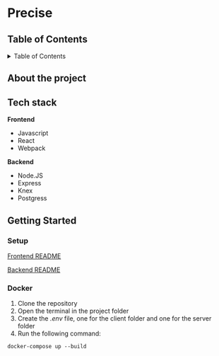 # Precise

## Table of Contents

<details>
  <summary>Table of Contents</summary>
  <ol>
    <li>
        <a href="#about-the-project">About The Project</a>
    </li>
    <li>
      <a href="#tech-stack">Tech stack</a>
    </li>
    <li>
      <a href="#getting-started">Getting Started</a>
      <ul>
        <li><a href="#setup">Setup</a></li>
        <li><a href="#docker">Docker</a></li>
      </ul>
    </li>
  </ol>
</details>

## About the project

## Tech stack
**Frontend**

- Javascript
- React
- Webpack

**Backend**

- Node.JS
- Express
- Knex
- Postgress
## Getting Started

### Setup

[Frontend README](https://github.com/AngyDev/custom-3D/tree/main/client/README.md)

[Backend README](https://github.com/AngyDev/custom-3D/tree/main/server/README.md)

### Docker

1. Clone the repository 
2. Open the terminal in the project folder
3. Create the _.env_ file, one for the client folder and one for the server folder
4. Run the following command:

`docker-compose up --build`
